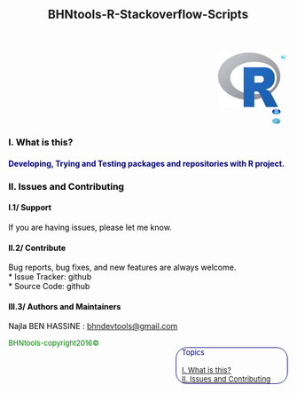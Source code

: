 <html>
<head>
  <meta charset="utf-8" />
  <title>BHNtools-R</title>
  <script type="text/javascript" src="http://code.jquery.com/jquery-latest.min.js"></script>
</head>
<body>
<article>
  <div>
    <header>
       <h2>BHNtools-R-Stackoverflow-Scripts</h2>
   </header>
        <aside>     
        <section style="color:blue;float:right;padding-right:2px;">
        <img src="logos/BHNtools-R.png" style="width:10px;height:10px;">
        </section>
        </aside>
        <aside>
        <section style="color:blue;float:right;padding-right:1px;">
        <img src="logos/Rlogo.png" style="width:'15px;height:10px;float:right;">
        <br>
        <img src="logos/Rstudiologo.png" style="width:15px;height:10px;float:right;">
        <br>
        <img src="logos/Rshinylogo.png" style="width:15px;height:10px;float:right;">
        </section>
        </aside>
 	</div>
 
<section id="content"style="color:black;float:left;">
<h3 id='idtitle1'>I. What is this?</h3>
<H4 style="color:navy;">Developing, Trying and Testing packages and repositories with R project.</H4>
<h3 id='idtitle4'>II. Issues and Contributing</h3> 

<h4>I.1/ Support</h4>
<p>
If you are having issues, please let me know.
</p>
<h4>II.2/ Contribute</h4>
<p>Bug reports, bug fixes, and new features are always welcome.<br>
* Issue Tracker: github<br>
* Source Code: github</p>
<h4 id='idtitleE'>III.3/ Authors and Maintainers</h4>
<p>Najla BEN HASSINE : <a href="MAILTO:bhndevtools@gmail.com?Subject=DockerBIum">bhndevtools@gmail.com</a></p>
<section style="font: bold;color:green;align:center;font-size:small;">
<footer>BHNtools-copyright2016©</footer>
</section>
</section>
</article>
<aside style='float:right; font:bold; color:navy; align:center; font-size:small; border: 1.5px solid; border-radius:20px; width:200px;'>
<!--div style="font:bold;color:navt;align:center;font-size:small; border: 2px solid; border-radius:25px;"-->
<div style='font:bold;width:250px;padding-left:5px; padding-right:5px; margin-left:5px;'>Topics
<br>
<br>
<a href=#idtitle1>I. What is this?</a>
<br>
<a href=#idtitle4>II. Issues and Contributing</a>
</div>
</aside>
</body>
</html>
